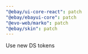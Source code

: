 ```yaml
---
"@ebay/ui-core-react": patch
"@ebay/ebayui-core": patch
"@evo-web/marko": patch
"@ebay/skin": patch
---
```


Use new DS tokens
